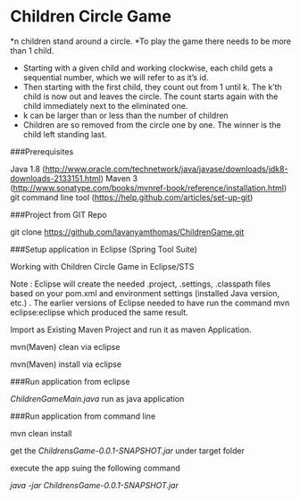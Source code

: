 # Children Circle Game

*n children stand around a circle.
*To play the game there needs to be more than 1 child.
* Starting with a given child and working clockwise, each child gets a sequential
number, which we will refer to as it’s id.
* Then starting with the first child, they count out from 1 until k. The k’th child
is now out and leaves the circle. The count starts again with the child
immediately next to the eliminated one.
* k can be larger than or less than the number of children
* Children are so removed from the circle one by one. The winner is the child
left standing last.


###Prerequisites

Java 1.8 (http://www.oracle.com/technetwork/java/javase/downloads/jdk8-downloads-2133151.html)
Maven 3 (http://www.sonatype.com/books/mvnref-book/reference/installation.html)
git command line tool (https://help.github.com/articles/set-up-git)


###Project from GIT Repo

git clone https://github.com/lavanyamthomas/ChildrenGame.git

###Setup application in Eclipse (Spring Tool Suite)

Working with Children Circle Game in Eclipse/STS

Note : Eclipse will create the needed .project, .settings, .classpath files based on your pom.xml and environment settings (installed Java version, etc.) . The earlier versions of Eclipse needed to have run the command mvn eclipse:eclipse which produced the same result.

Import as Existing Maven Project and run it as maven Application.

mvn(Maven) clean via eclipse

mvn(Maven) install via eclipse
 
###Run application from eclipse

 *ChildrenGameMain.java* run as java application
 
###Run application from command line
 
 mvn clean install
 
 get the *ChildrensGame-0.0.1-SNAPSHOT.jar* under target folder
 
 execute the app suing the following command
 
 *java -jar ChildrensGame-0.0.1-SNAPSHOT.jar*
 